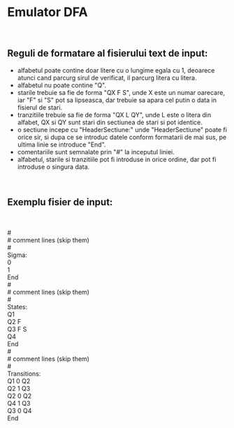 # Emulator DFA

<br>

## Reguli de formatare al fisierului text de input:

 - alfabetul poate contine doar litere cu o lungime egala cu 1, deoarece atunci cand parcurg sirul de verificat, il parcurg litera cu litera.  
 - alfabetul nu poate contine "Q".  
 - starile trebuie sa fie de forma "QX F S", unde X este un numar oarecare, iar "F" si "S" pot sa lipseasca, dar trebuie sa apara cel putin o data in fisierul de stari.  
 - tranzitiile trebuie sa fie de forma "QX L QY", unde L este o litera din alfabet, QX si QY sunt stari din sectiunea de stari si pot identice.  
 - o sectiune incepe cu "HeaderSectiune:" unde "HeaderSectiune" poate fi orice sir, si dupa ce se introduc datele conform formatarii de mai sus, pe ultima linie se introduce "End".  
 - comentariile sunt semnalate prin "#" la inceputul liniei.  
 - alfabetul, starile si tranzitiile pot fi introduse in orice ordine, dar pot fi introduse o singura data.  

<br>

## Exemplu fisier de input:

<br>

\#  
\# comment lines (skip them)  
\#  
Sigma:  
0  
1  
End  
\#  
\# comment lines (skip them)  
\#  
States:  
Q1  
Q2 F  
Q3 F S  
Q4   
End  
\#  
\# comment lines (skip them)  
\#  
Transitions:  
Q1 0 Q2  
Q2 1 Q3  
Q2 0 Q2  
Q4 1 Q3  
Q3 0 Q4  
End  
